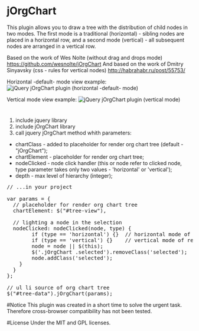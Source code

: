 # jOrgChart

This plugin allows you to draw a tree with the distribution of child nodes in two modes. The first mode is a traditional (horizontal) - sibling nodes are placed in a horizontal row, and a second mode (vertical) - all subsequent nodes are arranged in a vertical row.

Based on the work of Wes Nolte (without drag and drops mode)
https://github.com/wesnolte/jOrgChart
And based on the work of Dmitry Sinyavsky (css - rules for vertical nodes)
http://habrahabr.ru/post/55753/

Horizontal -default- mode view example:
<img alt="jQuery jOrgChart plugin (horizontal -default- mode)" title="jQuery jOrgChart plugin (horizontal -default- mode)" src="https://00c51259-a-62cb3a1a-s-sites.googlegroups.com/site/mozg1984/download/Tree-horizontal.png?attachauth=ANoY7cpNYmA05mF14xCB8tPyaa5qW6UszIod4lTUlLm5QR0nsMs8BLv2LclKv-MQBMslKtLRQznaTgdKZfKcnI_aLOaG4MYYEKyMWzQT-E2c48ZZShodhUo3KmQmFl-zpFuV3j4Hc1tIl3ibAkhXqeK8QYr5-OZ_xSwBmRs66hBZvowW9EmfCGh3jQHydDDNI1kevWYphv-9F4gZuxIwTcl5nQFD0RtXRw1xQjZqAIWry-8juE0gTDY%3D&attredirects=0"/>

Vertical mode view example:
<img alt="jQuery jOrgChart plugin (vertical mode)" title="jQuery jOrgChart plugin (vertical mode)" src="https://00c51259-a-62cb3a1a-s-sites.googlegroups.com/site/mozg1984/download/Tree-vertical.png?attachauth=ANoY7crrh3O2tRh-700beLKv5zAc3pujKYjooLujWgGEsHGJD5Zr3E1NgpRBcQT8miERenruB8ytgNp8aocvKC_AF02A5BMNmxt2Lry3bOGfI3Vs5pjat2jRC3w4IqAQUH4n3NYyPsGXWgN9tABhbxQ5s1ZMdML0SCa7OBWBvr2wLS-BokEDM0HsQimAhOakqn1SHYixOjMQDSJ0RhvyU1BvMYUhAKLmwpEJXG9hoqJAqErdXxgb2HE%3D&attredirects=0"/>

#
1. include jquery library
2. include jOrgChart library
3. call jquery jOrgChart method whith parameters:
<ul>
<li>chartClass - added to placeholder for render org chart tree (default - "jOrgChart");</li>
<li>chartElement - placeholder for render org chart tree;</li>
<li>nodeClicked - node click handler (this or node refer to clicked node, type parameter takes only two values - 'horizontal' or 'vertical');</li>
<li>depth - max level of hierarchy (integer);</li>
</ul>

<pre>
// ...in your project

var params = {
  // placeholder for render org chart tree
  chartElement: $("#tree-view"),
  
  // lighting a node in the selection
  nodeClicked: nodeClicked(node, type) {
    	if (type == 'horizontal') {}  // horizontal mode of render
    	if (type == 'vertical') {}    // vertical mode of render
    	node = node || $(this);
    	$('.jOrgChart .selected').removeClass('selected');
    	node.addClass('selected');
    }
  }
};

// ul li source of org chart tree
$("#tree-data").jOrgChart(params);
</pre>

#Notice
This plugin was created in a short time to solve the urgent task. Therefore cross-browser compatibility has not been tested. 

#License 
Under the MIT and GPL licenses.

